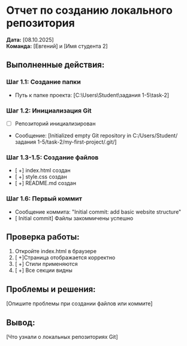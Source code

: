 # Отчет по созданию локального репозитория

**Дата:** [08.10.2025]  
**Команда:** [Евгений] и [Имя студента 2]

## Выполненные действия:

### Шаг 1.1: Создание папки
- Путь к папке проекта: [C:\Users\Student\задания 1-5\task-2]

### Шаг 1.2: Инициализация Git
- [ ] Репозиторий инициализирован
- Сообщение: [Initialized empty Git repository in C:/Users/Student/задания 1-5/task-2/my-first-project/.git/]

### Шаг 1.3-1.5: Создание файлов
- [ +] index.html создан
- [ +] style.css создан  
- [ +] README.md создан

### Шаг 1.6: Первый коммит
- Сообщение коммита: "Initial commit: add basic website structure"
- [ Initial commit] Файлы закоммичены успешно

## Проверка работы:
1. Откройте index.html в браузере
2. [ +]Страница отображается корректно
3. [ +] Стили применяются
4. [ +] Все секции видны

## Проблемы и решения:
[Опишите проблемы при создании файлов или коммите]

## Вывод:
[Что узнали о локальных репозиториях Git]